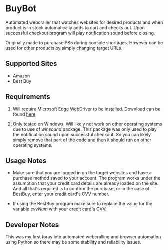 # BuyBot
Automated webcraller that watches websites for desired products and when product is in stock automatically adds to cart and checks out. Upon successful checkout program will play notification sound before closing.

Originally made to purchase PS5 during console shortages. However can be used for other products by simply changing target URLs.

## Supported Sites
- Amazon
- Best Buy

## Requirements
1. Will require Microsoft Edge WebDriver to be installed. Download can be found [here](https://developer.microsoft.com/en-us/microsoft-edge/tools/webdriver/).

2. Only tested on Windows. Will likely not work on other operating systems due to use of *winsound* package. This package was only used to play the notification sound upon successful checkout. So you can likely simply remove that part of the code and then it should run on other operating systems.

## Usage Notes
- Make sure that you are logged in on the target websites and have a purchase method saved to your account. The program works under the assumption that your credit card details are already loaded on the site. And all that's required is to confirm the purchase, or in the case of BestBuy, enter your credit card's CVV number.

- If using the BestBuy program make sure to replace the value for the variable *cvvNum* with your credit card's CVV.


## Developer Notes
This was my first foray into automated webcralling and browser automation using Python so there may be some stability and reliability issues.
